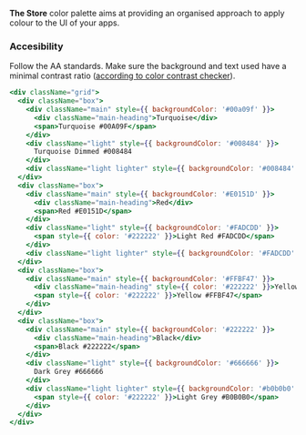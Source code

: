 **The Store** color palette aims at providing an organised approach to apply colour to the UI of your apps.

### Accesibility

Follow the AA standards. Make sure the background and text used have a minimal contrast ratio ([according to color contrast checker](https://webaim.org/resources/contrastchecker/)).

<style>
.grid {
  display: grid;
  grid-template-columns: repeat(auto-fill, minmax(220px, 1fr));
  grid-gap: 40px;
  margin-bottom: 40px;
}
.box {
  color: white;
  height: 220px;
  position: relative;
}
.box.invert {
  color: #3A3A3A;
}
.main {
  border-radius: 5px;
  height: 120px;
  width: 100%;
  position: absolute;
  padding: 22px;
  z-index: 2;
}
.main-heading {
  font-size: 20px;
  margin-bottom: 25px;
  font-weight: 600;
}
.light {
  border-radius: 5px;
  height: 60px;
  position: absolute;
  z-index: 1;
  top: 110px;
  width: 100%;
  padding: 22px;
}
.lighter {
  top: 160px;
  z-index: 0;
}
</style>

```jsx noeditor
<div className="grid">
  <div className="box">
    <div className="main" style={{ backgroundColor: '#00a09f' }}>
      <div className="main-heading">Turquoise</div>
      <span>Turquoise #00A09F</span>
    </div>
    <div className="light" style={{ backgroundColor: '#008484' }}>
      Turquoise Dimmed #008484
    </div>
    <div className="light lighter" style={{ backgroundColor: '#008484' }} />
  </div>
  <div className="box">
    <div className="main" style={{ backgroundColor: '#E0151D' }}>
      <div className="main-heading">Red</div>
      <span>Red #E0151D</span>
    </div>
    <div className="light" style={{ backgroundColor: '#FADCDD' }}>
      <span style={{ color: '#222222' }}>Light Red #FADCDD</span>
    </div>
    <div className="light lighter" style={{ backgroundColor: '#FADCDD' }} />
  </div>
  <div className="box">
    <div className="main" style={{ backgroundColor: '#FFBF47' }}>
      <div className="main-heading" style={{ color: '#222222' }}>Yellow</div>
      <span style={{ color: '#222222' }}>Yellow #FFBF47</span>
    </div>
  </div>
  <div className="box">
    <div className="main" style={{ backgroundColor: '#222222' }}>
      <div className="main-heading">Black</div>
      <span>Black #222222</span>
    </div>
    <div className="light" style={{ backgroundColor: '#666666' }}>
      Dark Grey #666666
    </div>
    <div className="light lighter" style={{ backgroundColor: '#b0b0b0' }}>
      <span style={{ color: '#222222' }}>Light Grey #B0B0B0</span>
    </div>
  </div>
</div>
```
